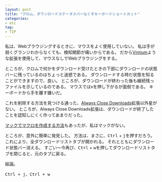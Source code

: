 ```yaml
---
layout: post
title: "クロム、ダウンロードステータスバーなくすキーボードショートカット"
categories:
- etc
tag:
- TIP
---
```


私は、Webブラウジングするときに、マウスをよく使用していない。 私は手が弱くグランジわからなくても、検知関節が痛いからである。 だから[Vimium](https://chrome.google.com/webstore/detail/vimium/dbepggeogbaibhgnhhndojpepiihcmeb)ような拡張を使用して、マウスなしでWebブラウジングをする。

ところが、クロムで何かをダウンロード受けたときの下部にダウンロードの状態バーに残っているのはちょっと迷惑である。 ダウンロードする時だ状態を知ることができますので、良い。 ところが、ダウンロードが終わった後も継続残っファイルを示しているのである。 マウスではxを押し下がるが面倒である。 キーボードから手を離す嫌いだ。

これを削除する方法を見つける通った、[Always Close Downloads](https://chrome.google.com/webstore/detail/always-clear-downloads/cpbmgiffkljiglnpdbljhlenaikojapc)拡張以外星がない。 ところが、Always Close Downloads拡張は、ダウンロードが終了したことを認知しにくく作ってあまりだった。

[マックでマクロを作成する方法](http://rocketink.net/2013/06/close-google-chrome-downloads.html)もあったが、私はマックがない。

ところが、意外に簡単に発見した。 方法は、まさに、<kbd>Ctrl</kbd> + <kbd>j</kbd>を押すだろう。 これにより、全ダウンロードリストタブが開かれる。 それとともにダウンロード状態バー消える。 すごい〜今再び、<kbd>Ctrl</kbd> + <kbd>w</kbd>を押してダウンロードリストタブを閉じると、元のタブに戻る。

結論。

<pre>Ctrl + j、Ctrl + w</pre>